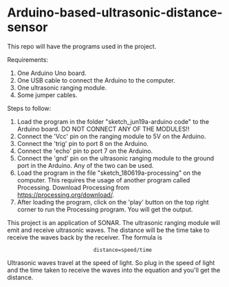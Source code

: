 # Arduino-based-ultrasonic-distance-sensor
This repo will have the programs used in the project.

Requirements:
1. One Arduino Uno board.
2. One USB cable to connect the Arduino to the computer.
3. One ultrasonic ranging module.
4. Some jumper cables.

Steps to follow:
1. Load the program in the folder "sketch_jun19a-arduino code" to the Arduino board. DO NOT CONNECT ANY OF THE MODULES!!
2. Connect the 'Vcc' pin on the ranging module to 5V on the Arduino.
3. Connect the 'trig' pin to port 8 on the Arduino.
4. Connect the 'echo' pin to port 7 on the Arduino.
5. Connect the 'gnd' pin on the ultrasonic ranging module to the ground port in the Arduino. Any of the two can be used.
6. Load the program in the file "sketch_180619a-processing" on the computer. This requires the usage of another program called Processing.    Download Processing from https://processing.org/download/. 
7. After loading the program, click on the 'play' button on the top right corner to run the Processing program. You will get the output.

This project is an application of SONAR. The ultrasonic ranging module will emit and receive ultrasonic waves. The distance will be the time take to receive the waves back by the receiver. The formula is 
            
                                distance=speed/time
Ultrasonic waves travel at the speed of light. So plug in the speed of light and the time taken to receive the waves into the equation and you'll get the distance.
